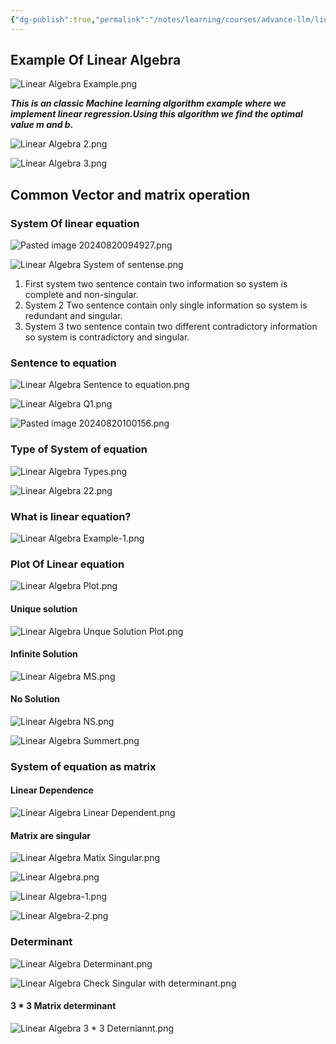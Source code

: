 ```yaml
---
{"dg-publish":true,"permalink":"/notes/learning/courses/advance-llm/linear-algebra/"}
---
```


## Example Of Linear Algebra
![Linear Algebra Example.png](/img/user/assets/Linear%20Algebra%20Example.png)

***This is an classic Machine learning algorithm example where we implement linear regression.Using this algorithm we find the optimal value m and b.***

![Linear Algebra 2.png](/img/user/assets/Linear%20Algebra%202.png)


![Linear Algebra 3.png](/img/user/assets/Linear%20Algebra%203.png)

## Common Vector and matrix operation
### System Of linear equation
![Pasted image 20240820094927.png](/img/user/assets/Pasted%20image%2020240820094927.png)

![Linear Algebra System of sentense.png](/img/user/assets/Linear%20Algebra%20System%20of%20sentense.png)

1. First system two sentence contain two information so system is complete and non-singular.
2. System 2 Two sentence contain only single information so system is redundant and singular.
3. System 3 two sentence contain two different contradictory information so system is contradictory and singular.

### Sentence to equation
![Linear Algebra Sentence to equation.png](/img/user/assets/Linear%20Algebra%20Sentence%20to%20equation.png)

![Linear Algebra Q1.png](/img/user/assets/Linear%20Algebra%20Q1.png)

![Pasted image 20240820100156.png](/img/user/assets/Pasted%20image%2020240820100156.png)

### Type of System of equation
![Linear Algebra Types.png](/img/user/assets/Linear%20Algebra%20Types.png)

![Linear Algebra 22.png](/img/user/assets/Linear%20Algebra%2022.png)

### What is linear equation?
![Linear Algebra Example-1.png](/img/user/assets/Linear%20Algebra%20Example-1.png)

### Plot Of Linear equation
![Linear Algebra Plot.png](/img/user/assets/Linear%20Algebra%20Plot.png)

#### Unique solution
![Linear Algebra Unque Solution Plot.png](/img/user/assets/Linear%20Algebra%20Unque%20Solution%20Plot.png)
#### Infinite Solution
![Linear Algebra MS.png](/img/user/assets/Linear%20Algebra%20MS.png)

#### No Solution
![Linear Algebra NS.png](/img/user/assets/Linear%20Algebra%20NS.png)

![Linear Algebra Summert.png](/img/user/assets/Linear%20Algebra%20Summert.png)

### System of equation as matrix
#### Linear Dependence
![Linear Algebra Linear Dependent.png](/img/user/assets/Linear%20Algebra%20Linear%20Dependent.png)
#### Matrix are singular
![Linear Algebra Matix Singular.png](/img/user/assets/Linear%20Algebra%20Matix%20Singular.png)

![Linear Algebra.png](/img/user/assets/Linear%20Algebra.png)

![Linear Algebra-1.png](/img/user/assets/Linear%20Algebra-1.png)

![Linear Algebra-2.png](/img/user/assets/Linear%20Algebra-2.png)

### Determinant
![Linear Algebra Determinant.png](/img/user/assets/Linear%20Algebra%20Determinant.png)

![Linear Algebra Check Singular with determinant.png](/img/user/assets/Linear%20Algebra%20Check%20Singular%20with%20determinant.png)

#### 3 * 3 Matrix determinant
![Linear Algebra 3 * 3 Deterniannt.png](/img/user/assets/Linear%20Algebra%203%20*%203%20Deterniannt.png)



